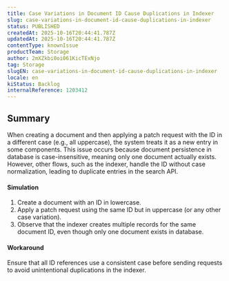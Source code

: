 ```yaml
---
title: Case Variations in Document ID Cause Duplications in Indexer
slug: case-variations-in-document-id-cause-duplications-in-indexer
status: PUBLISHED
createdAt: 2025-10-16T20:44:41.787Z
updatedAt: 2025-10-16T20:44:41.787Z
contentType: knownIssue
productTeam: Storage
author: 2mXZkbi0oi061KicTExNjo
tag: Storage
slugEN: case-variations-in-document-id-cause-duplications-in-indexer
locale: en
kiStatus: Backlog
internalReference: 1203412
---
```


## Summary


When creating a document and then applying a patch request with the ID in a different case (e.g., all uppercase), the system treats it as a new entry in some components. This issue occurs because document persistence in database is case-insensitive, meaning only one document actually exists. However, other flows, such as the indexer, handle the ID without case normalization, leading to duplicate entries in the search API.


#### Simulation



1. Create a document with an ID in lowercase.
2. Apply a patch request using the same ID but in uppercase (or any other case variation).
3. Observe that the indexer creates multiple records for the same document ID, even though only one document exists in database.


#### Workaround


Ensure that all ID references use a consistent case before sending requests to avoid unintentional duplications in the indexer.



